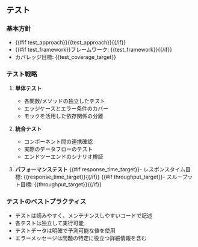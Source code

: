 ## テスト

### 基本方針
- {{#if test_approach}}{{test_approach}}{{/if}}
- {{#if test_framework}}フレームワーク: {{test_framework}}{{/if}}
- カバレッジ目標: {{test_coverage_target}}

### テスト戦略
1. **単体テスト**
   - 各関数/メソッドの独立したテスト
   - エッジケースとエラー条件のカバー
   - モックを活用した依存関係の分離

2. **統合テスト**
   - コンポーネント間の連携確認
   - 実際のデータフローのテスト
   - エンドツーエンドのシナリオ検証

3. **パフォーマンステスト**
   {{#if response_time_target}}- レスポンスタイム目標: {{response_time_target}}{{/if}}
   {{#if throughput_target}}- スループット目標: {{throughput_target}}{{/if}}

### テストのベストプラクティス
- テストは読みやすく、メンテナンスしやすいコードで記述
- 各テストは独立して実行可能
- テストデータは明確で予測可能な値を使用
- エラーメッセージは問題の特定に役立つ詳細情報を含む